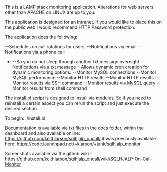 This is a LAMP stack monitoring application. Alterations for web servers other than APACHE on LINUX are up to you.

This application is designed for an Intranet. If you would like to place this on the public web I would recommend HTTP Password protection.

The application does the following:

--Schedules on call rotations for users.
--Notifications via email
--Notifications via a phone call
* --So you do not sleep through another txt message overnight
--Notifications via a txt message
--Allows dynamic cron creation for dynamic monitoring options.
--Monitor MySQL connections
--Monitor MySQL performance
--Monitor HTTP results
--Monitor HTTP results
--Monitor results via SSH command
--Monitor results via MySQL query
--Monitor results from shell command

The install.pl script is designed to install via modules. So if you need to reinstall a certain aspect you can rerun the script and just execute the desired section.

To begin: ./install.pl

Documentation is available via txt files in the docs folder, within the dashboard and also available online: https://github.com/keithlarson/sqlhjalp_oncall/ it was previously available here: https://code.launchpad.net/~klarson/+junk/sqlhjalp_monitor

Screenshots available via the github wiki - https://github.com/keithlarson/sqlhjalp_oncall/wiki/SQLHJALP-On-Call-Monitor
